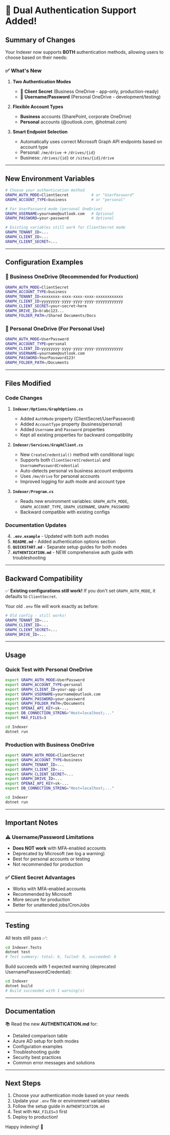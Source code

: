 # 🎉 Dual Authentication Support Added!

## Summary of Changes

Your Indexer now supports **BOTH** authentication methods, allowing users to choose based on their needs:

### ✅ What's New

1. **Two Authentication Modes**
   - 🏢 **Client Secret** (Business OneDrive - app-only, production-ready)
   - 👤 **Username/Password** (Personal OneDrive - development/testing)

2. **Flexible Account Types**
   - **Business** accounts (SharePoint, corporate OneDrive)
   - **Personal** accounts (@outlook.com, @hotmail.com)

3. **Smart Endpoint Selection**
   - Automatically uses correct Microsoft Graph API endpoints based on account type
   - Personal: `/me/drive` → `/drives/{id}`
   - Business: `/drives/{id}` or `/sites/{id}/drive`

---

## New Environment Variables

```bash
# Choose your authentication method
GRAPH_AUTH_MODE=ClientSecret          # or "UserPassword"
GRAPH_ACCOUNT_TYPE=business           # or "personal"

# For UserPassword mode (personal OneDrive)
GRAPH_USERNAME=yourname@outlook.com   # Optional
GRAPH_PASSWORD=your-password          # Optional

# Existing variables still work for ClientSecret mode
GRAPH_TENANT_ID=...
GRAPH_CLIENT_ID=...
GRAPH_CLIENT_SECRET=...
```

---

## Configuration Examples

### 🏢 Business OneDrive (Recommended for Production)
```bash
GRAPH_AUTH_MODE=ClientSecret
GRAPH_ACCOUNT_TYPE=business
GRAPH_TENANT_ID=xxxxxxxx-xxxx-xxxx-xxxx-xxxxxxxxxxxx
GRAPH_CLIENT_ID=yyyyyyyy-yyyy-yyyy-yyyy-yyyyyyyyyyyy
GRAPH_CLIENT_SECRET=your~secret~here
GRAPH_DRIVE_ID=b!abc123...
GRAPH_FOLDER_PATH=/Shared Documents/Docs
```

### 👤 Personal OneDrive (For Personal Use)
```bash
GRAPH_AUTH_MODE=UserPassword
GRAPH_ACCOUNT_TYPE=personal
GRAPH_CLIENT_ID=yyyyyyyy-yyyy-yyyy-yyyy-yyyyyyyyyyyy
GRAPH_USERNAME=yourname@outlook.com
GRAPH_PASSWORD=YourPassword123!
GRAPH_FOLDER_PATH=/Documents
```

---

## Files Modified

### Code Changes
1. **`Indexer/Options/GraphOptions.cs`**
   - Added `AuthMode` property (ClientSecret/UserPassword)
   - Added `AccountType` property (business/personal)
   - Added `Username` and `Password` properties
   - Kept all existing properties for backward compatibility

2. **`Indexer/Services/GraphClient.cs`**
   - New `CreateCredential()` method with conditional logic
   - Supports both `ClientSecretCredential` and `UsernamePasswordCredential`
   - Auto-detects personal vs business account endpoints
   - Uses `/me/drive` for personal accounts
   - Improved logging for auth mode and account type

3. **`Indexer/Program.cs`**
   - Reads new environment variables: `GRAPH_AUTH_MODE`, `GRAPH_ACCOUNT_TYPE`, `GRAPH_USERNAME`, `GRAPH_PASSWORD`
   - Backward compatible with existing configs

### Documentation Updates
4. **`.env.example`** - Updated with both auth modes
5. **`README.md`** - Added authentication options section
6. **`QUICKSTART.md`** - Separate setup guides for both modes
7. **`AUTHENTICATION.md`** - NEW comprehensive auth guide with troubleshooting

---

## Backward Compatibility

✅ **Existing configurations still work!** If you don't set `GRAPH_AUTH_MODE`, it defaults to `ClientSecret`.

Your old `.env` file will work exactly as before:
```bash
# Old config - still works!
GRAPH_TENANT_ID=...
GRAPH_CLIENT_ID=...
GRAPH_CLIENT_SECRET=...
GRAPH_DRIVE_ID=...
```

---

## Usage

### Quick Test with Personal OneDrive
```bash
export GRAPH_AUTH_MODE=UserPassword
export GRAPH_ACCOUNT_TYPE=personal
export GRAPH_CLIENT_ID=your-app-id
export GRAPH_USERNAME=yourname@outlook.com
export GRAPH_PASSWORD=your-password
export GRAPH_FOLDER_PATH=/Documents
export OPENAI_API_KEY=sk-...
export DB_CONNECTION_STRING="Host=localhost;..."
export MAX_FILES=3

cd Indexer
dotnet run
```

### Production with Business OneDrive
```bash
export GRAPH_AUTH_MODE=ClientSecret
export GRAPH_ACCOUNT_TYPE=business
export GRAPH_TENANT_ID=...
export GRAPH_CLIENT_ID=...
export GRAPH_CLIENT_SECRET=...
export GRAPH_DRIVE_ID=...
export OPENAI_API_KEY=sk-...
export DB_CONNECTION_STRING="Host=localhost;..."

cd Indexer
dotnet run
```

---

## Important Notes

### ⚠️ Username/Password Limitations
- **Does NOT work** with MFA-enabled accounts
- Deprecated by Microsoft (we log a warning)
- Best for personal accounts or testing
- Not recommended for production

### ✅ Client Secret Advantages
- Works with MFA-enabled accounts
- Recommended by Microsoft
- More secure for production
- Better for unattended jobs/CronJobs

---

## Testing

All tests still pass ✅:
```bash
cd Indexer.Tests
dotnet test
# Test summary: total: 6, failed: 0, succeeded: 6
```

Build succeeds with 1 expected warning (deprecated UsernamePasswordCredential):
```bash
cd Indexer
dotnet build
# Build succeeded with 1 warning(s)
```

---

## Documentation

📚 Read the new **AUTHENTICATION.md** for:
- Detailed comparison table
- Azure AD setup for both modes
- Configuration examples
- Troubleshooting guide
- Security best practices
- Common error messages and solutions

---

## Next Steps

1. Choose your authentication mode based on your needs
2. Update your `.env` file or environment variables
3. Follow the setup guide in `AUTHENTICATION.md`
4. Test with `MAX_FILES=3` first
5. Deploy to production!

Happy indexing! 🚀
